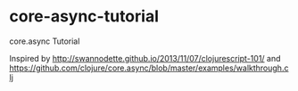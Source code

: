 core-async-tutorial
===================

core.async Tutorial

Inspired by http://swannodette.github.io/2013/11/07/clojurescript-101/ and https://github.com/clojure/core.async/blob/master/examples/walkthrough.clj
